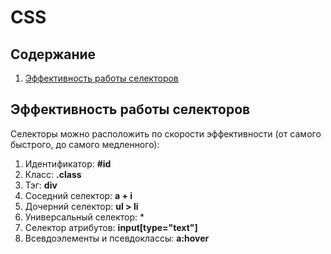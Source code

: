 # CSS
## Содержание
1. [Эффективность работы селекторов](#эффективность-работы-селекторов)
## Эффективность работы селекторов
Селекторы можно расположить по скорости эффективности (от самого быстрого, до самого медленного):
1. Идентификатор: **#id**
2. Класс: **.class**
3. Тэг: **div**
4. Соседний селектор: **a + i**
5. Дочерний селектор: **ul > li**
6. Универсальный селектор: *
7. Селектор атрибутов: **input[type="text"]**
8. Всевдоэлементы и псевдоклассы: **a:hover**
